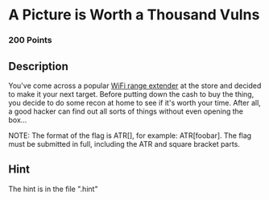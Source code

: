 # A Picture is Worth a Thousand Vulns

### 200 Points

## Description
You've come across a popular [WiFi range extender](https://i.imgur.com/faWr3Mg.png) at the store and decided to make it your next target. Before putting down the cash to buy the thing, you decide to do some recon at home to see if it's worth your time. After all, a good hacker can find out all sorts of things without even opening the box...

NOTE: The format of the flag is ATR\[\], for example: ATR\[foobar\]. The flag must be submitted in full, including the ATR and square bracket parts.

## Hint
The hint is in the file ".hint"
